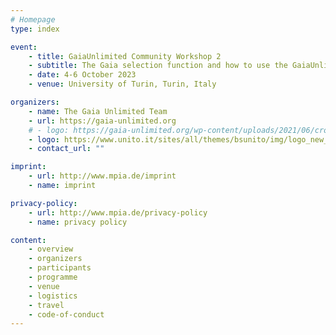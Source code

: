 ```yaml
---
# Homepage
type: index

event:
    - title: GaiaUnlimited Community Workshop 2
    - subtitle: The Gaia selection function and how to use the GaiaUnlimited tools
    - date: 4-6 October 2023
    - venue: University of Turin, Turin, Italy

organizers:
    - name: The Gaia Unlimited Team
    - url: https://gaia-unlimited.org
    # - logo: https://gaia-unlimited.org/wp-content/uploads/2021/06/cropped-gaia_unlimited_logo.png
    - logo: https://www.unito.it/sites/all/themes/bsunito/img/logo_new_2022.svg
    - contact_url: ""

imprint:
    - url: http://www.mpia.de/imprint
    - name: imprint

privacy-policy:
    - url: http://www.mpia.de/privacy-policy
    - name: privacy policy

content:
    - overview
    - organizers
    - participants
    - programme
    - venue
    - logistics
    - travel
    - code-of-conduct
---
```

